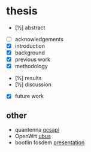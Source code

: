 # thesis

- [½] abstract
- [ ] acknowledgements
- [x] introduction
- [x] background
- [x] previous work
- [x] methodology
- [½] results
- [½] discussion
- [x] future work

## other

- quantenna [qcsapi](https://github.com/Noltari/qcsapi)
- OpenWrt [ubus](https://openwrt.org/docs/techref/ubus)
- bootlin fosdem [presentation](https://fosdem.org/2021/schedule/event/network_performance_in_kernel/attachments/slides/4433/export/events/attachments/network_performance_in_kernel/slides/4433/chevallier_network_performance_in_the_linux_kernel.pdf)
